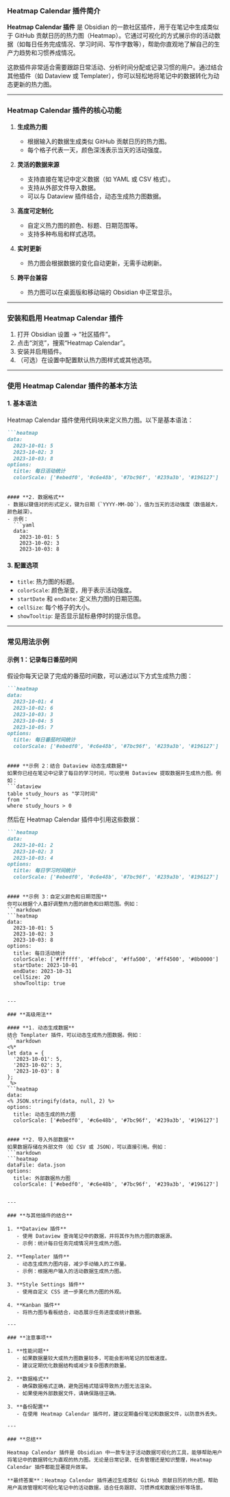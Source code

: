 ### **Heatmap Calendar 插件简介**

**Heatmap Calendar 插件** 是 Obsidian 的一款社区插件，用于在笔记中生成类似于 GitHub 贡献日历的热力图（Heatmap）。它通过可视化的方式展示你的活动数据（如每日任务完成情况、学习时间、写作字数等），帮助你直观地了解自己的生产力趋势和习惯养成情况。

这款插件非常适合需要跟踪日常活动、分析时间分配或记录习惯的用户。通过结合其他插件（如 Dataview 或 Templater），你可以轻松地将笔记中的数据转化为动态更新的热力图。

---

### **Heatmap Calendar 插件的核心功能**

1. **生成热力图**
   - 根据输入的数据生成类似 GitHub 贡献日历的热力图。
   - 每个格子代表一天，颜色深浅表示当天的活动强度。

2. **灵活的数据来源**
   - 支持直接在笔记中定义数据（如 YAML 或 CSV 格式）。
   - 支持从外部文件导入数据。
   - 可以与 Dataview 插件结合，动态生成热力图数据。

3. **高度可定制化**
   - 自定义热力图的颜色、标题、日期范围等。
   - 支持多种布局和样式选项。

4. **实时更新**
   - 热力图会根据数据的变化自动更新，无需手动刷新。

5. **跨平台兼容**
   - 热力图可以在桌面版和移动端的 Obsidian 中正常显示。

---

### **安装和启用 Heatmap Calendar 插件**

1. 打开 Obsidian 设置 -> “社区插件”。
2. 点击“浏览”，搜索“Heatmap Calendar”。
3. 安装并启用插件。
4. （可选）在设置中配置默认热力图样式或其他选项。

---

### **使用 Heatmap Calendar 插件的基本方法**

#### **1. 基本语法**
Heatmap Calendar 插件使用代码块来定义热力图。以下是基本语法：
```markdown
```heatmap
data:
  2023-10-01: 5
  2023-10-02: 3
  2023-10-03: 8
options:
  title: 每日活动统计
  colorScale: ['#ebedf0', '#c6e48b', '#7bc96f', '#239a3b', '#196127']
```
```

#### **2. 数据格式**
- 数据以键值对的形式定义，键为日期（`YYYY-MM-DD`），值为当天的活动强度（数值越大，颜色越深）。
- 示例：
  ```yaml
  data:
    2023-10-01: 5
    2023-10-02: 3
    2023-10-03: 8
  ```

#### **3. 配置选项**
- `title`: 热力图的标题。
- `colorScale`: 颜色渐变，用于表示活动强度。
- `startDate` 和 `endDate`: 定义热力图的日期范围。
- `cellSize`: 每个格子的大小。
- `showTooltip`: 是否显示鼠标悬停时的提示信息。

---

### **常见用法示例**

#### **示例 1：记录每日番茄时间**
假设你每天记录了完成的番茄时间数，可以通过以下方式生成热力图：
```markdown
```heatmap
data:
  2023-10-01: 4
  2023-10-02: 6
  2023-10-03: 3
  2023-10-04: 5
  2023-10-05: 7
options:
  title: 每日番茄时间统计
  colorScale: ['#ebedf0', '#c6e48b', '#7bc96f', '#239a3b', '#196127']
```
```

#### **示例 2：结合 Dataview 动态生成数据**
如果你已经在笔记中记录了每日的学习时间，可以使用 Dataview 提取数据并生成热力图。例如：
```dataview
table study_hours as "学习时间"
from ""
where study_hours > 0
```
然后在 Heatmap Calendar 插件中引用这些数据：
```markdown
```heatmap
data:
  2023-10-01: 2
  2023-10-02: 3
  2023-10-03: 4
options:
  title: 每日学习时间统计
  colorScale: ['#ebedf0', '#c6e48b', '#7bc96f', '#239a3b', '#196127']
```
```

#### **示例 3：自定义颜色和日期范围**
你可以根据个人喜好调整热力图的颜色和日期范围。例如：
```markdown
```heatmap
data:
  2023-10-01: 5
  2023-10-02: 3
  2023-10-03: 8
options:
  title: 每日活动统计
  colorScale: ['#ffffff', '#ffebcd', '#ffa500', '#ff4500', '#8b0000']
  startDate: 2023-10-01
  endDate: 2023-10-31
  cellSize: 20
  showTooltip: true
```
```

---

### **高级用法**

#### **1. 动态生成数据**
结合 Templater 插件，可以动态生成热力图数据。例如：
```markdown
<%*
let data = {
  '2023-10-01': 5,
  '2023-10-02': 3,
  '2023-10-03': 8
};
_%>
```heatmap
data:
<% JSON.stringify(data, null, 2) %>
options:
  title: 动态生成的热力图
  colorScale: ['#ebedf0', '#c6e48b', '#7bc96f', '#239a3b', '#196127']
```
```

#### **2. 导入外部数据**
如果数据存储在外部文件（如 CSV 或 JSON），可以直接引用。例如：
```markdown
```heatmap
dataFile: data.json
options:
  title: 外部数据热力图
  colorScale: ['#ebedf0', '#c6e48b', '#7bc96f', '#239a3b', '#196127']
```
```

---

### **与其他插件的结合**

1. **Dataview 插件**
   - 使用 Dataview 查询笔记中的数据，并将其作为热力图的数据源。
   - 示例：统计每日任务完成情况并生成热力图。

2. **Templater 插件**
   - 动态生成热力图内容，减少手动输入的工作量。
   - 示例：根据用户输入的活动数据生成热力图。

3. **Style Settings 插件**
   - 使用自定义 CSS 进一步美化热力图的外观。

4. **Kanban 插件**
   - 将热力图与看板结合，动态展示任务进度或统计数据。

---

### **注意事项**

1. **性能问题**
   - 如果数据量较大或热力图数量较多，可能会影响笔记的加载速度。
   - 建议定期优化数据结构或减少复杂图表的数量。

2. **数据格式**
   - 确保数据格式正确，避免因格式错误导致热力图无法渲染。
   - 如果使用外部数据文件，请确保路径正确。

3. **备份配置**
   - 在使用 Heatmap Calendar 插件时，建议定期备份笔记和数据文件，以防意外丢失。

---

### **总结**

Heatmap Calendar 插件是 Obsidian 中一款专注于活动数据可视化的工具，能够帮助用户将笔记中的数据转化为直观的热力图。无论是日常记录、任务管理还是知识整理，Heatmap Calendar 插件都能显著提升效率。

**最终答案**：Heatmap Calendar 插件通过生成类似 GitHub 贡献日历的热力图，帮助用户高效管理和可视化笔记中的活动数据，适合任务跟踪、习惯养成和数据分析等场景。